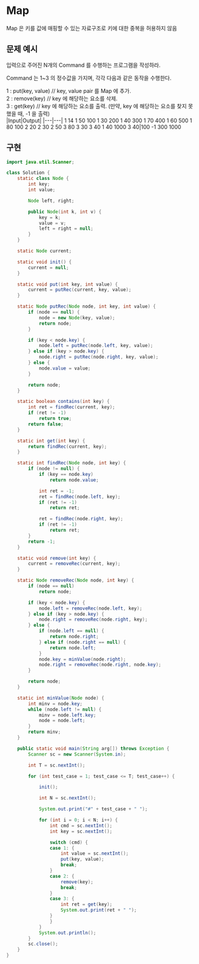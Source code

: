 # Map
Map 은 키를 값에 매핑할 수 있는 자료구조로 키에 대한 중복을 허용하지 않음

## 문제 예시
입력으로 주어진 N개의 Command 를 수행하는 프로그램을 작성하라.

Command 는 1~3 의 정수값을 가지며, 각각 다음과 같은 동작을 수행한다.

1 : put(key, value) // key, value pair 를 Map 에 추가.  
2 : remove(key) // key 에 해당하는 요소를 삭제.  
3 : get(key) // key 에 해당하는 요소를 출력. (만약, key 에 해당하는 요소를 찾지 못했을 때, -1 을 출력)  
|Input|Output|
|---|---|
1
14
1 50 100
1 30 200
1 40 300
1 70 400
1 60 500
1 80 100
2 20
2 30
2 50
3 80
3 30
3 40
1 40 1000
3 40|100 -1 300 1000

## 구현
```java
import java.util.Scanner;

class Solution {
	static class Node {
		int key;
		int value;

		Node left, right;

		public Node(int k, int v) {
			key = k;
			value = v;
			left = right = null;
		}
	}

	static Node current;

	static void init() {
		current = null;
	}

	static void put(int key, int value) {
		current = putRec(current, key, value);
	}

	static Node putRec(Node node, int key, int value) {
		if (node == null) {
			node = new Node(key, value);
			return node;
		}

		if (key < node.key) {
			node.left = putRec(node.left, key, value);
		} else if (key > node.key) {
			node.right = putRec(node.right, key, value);
		} else {
            node.value = value;
        }

		return node;
	}

	static boolean contains(int key) {
		int ret = findRec(current, key);
		if (ret != -1)
			return true;
		return false;
	}

	static int get(int key) {
		return findRec(current, key);
	}

	static int findRec(Node node, int key) {
		if (node != null) {
			if (key == node.key)
				return node.value;

			int ret = -1;
			ret = findRec(node.left, key);
			if (ret != -1)
				return ret;

			ret = findRec(node.right, key);
			if (ret != -1)
				return ret;
		}
		return -1;
	}

	static void remove(int key) {
		current = removeRec(current, key);
	}

	static Node removeRec(Node node, int key) {
		if (node == null)
			return node;

		if (key < node.key) {
			node.left = removeRec(node.left, key);
		} else if (key > node.key) {
			node.right = removeRec(node.right, key);
		} else {
			if (node.left == null) {
				return node.right;
			} else if (node.right == null) {
				return node.left;
			}
			node.key = minValue(node.right);
			node.right = removeRec(node.right, node.key);
		}

		return node;
	}

	static int minValue(Node node) {
		int minv = node.key;
		while (node.left != null) {
			minv = node.left.key;
			node = node.left;
		}
		return minv;
	}

	public static void main(String arg[]) throws Exception {
		Scanner sc = new Scanner(System.in);

		int T = sc.nextInt();

		for (int test_case = 1; test_case <= T; test_case++) {

			init();

			int N = sc.nextInt();

			System.out.print("#" + test_case + " ");

			for (int i = 0; i < N; i++) {
				int cmd = sc.nextInt();
				int key = sc.nextInt();

				switch (cmd) {
				case 1: {
					int value = sc.nextInt();
					put(key, value);
					break;
				}
				case 2: {
					remove(key);
					break;
				}
				case 3: {
					int ret = get(key);
					System.out.print(ret + " ");
				}
				}
			}
			System.out.println();
		}
		sc.close();
	}
}
```